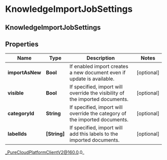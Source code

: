 # KnowledgeImportJobSettings

## KnowledgeImportJobSettings

## Properties

|Name | Type | Description | Notes|
|------------ | ------------- | ------------- | -------------|
| **importAsNew** | **Bool** | If enabled import creates a new document even if update is available. | [optional] |
| **visible** | **Bool** | If specified, import will override the visibility of the imported documents. | [optional] |
| **categoryId** | **String** | If specified, import will override the category of the imported documents. | [optional] |
| **labelIds** | **[String]** | If specified, import will add this labels to the imported documents. | [optional] |



_PureCloudPlatformClientV2@160.0.0_
